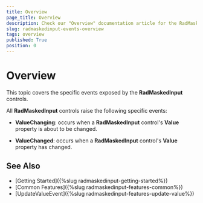```yaml
---
title: Overview
page_title: Overview
description: Check our "Overview" documentation article for the RadMaskedInput WPF control.
slug: radmaskedinput-events-overview
tags: overview
published: True
position: 0
---
```


# Overview

This topic covers the specific events exposed by the __RadMaskedInput__ controls.

All __RadMaskedInput__ controls raise the following specific events:

* __ValueChanging__: occurs when a __RadMaskedInput__ control's __Value__ property is about to be changed.

* __ValueChanged__: occurs when a __RadMaskedInput__ control's __Value__ property has changed.

## See Also
 * [Getting Started]({%slug radmaskedinput-getting-started%})
 * [Common Features]({%slug radmaskedinput-features-common%})
 * [UpdateValueEvent]({%slug radmaskedinput-features-update-value%})
